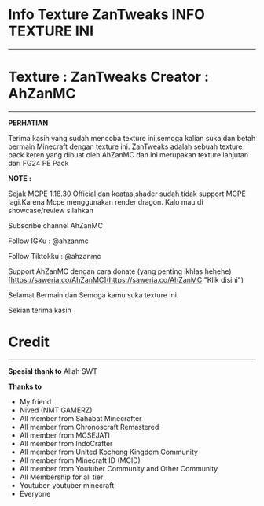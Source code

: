 ﻿Info Texture ZanTweaks
INFO TEXTURE INI
================

---

Texture : ZanTweaks
Creator : AhZanMC
=================

---

**PERHATIAN**

Terima kasih yang sudah mencoba texture ini,semoga kalian suka dan betah bermain Minecraft dengan texture ini. ZanTweaks adalah sebuah texture pack keren yang dibuat oleh AhZanMC dan ini merupakan texture lanjutan dari FG24 PE Pack

**NOTE :**

Sejak MCPE 1.18.30 Official dan keatas,shader sudah tidak support MCPE lagi.Karena Mcpe menggunakan render dragon. Kalo mau di showcase/review silahkan

Subscribe channel AhZanMC

Follow IGKu : @ahzanmc

Follow Tiktokku : @ahzanmc

Support AhZanMC dengan cara donate (yang penting ikhlas hehehe)
[https://saweria.co/AhZanMC](https://saweria.co/AhZanMC "Klik disini")

Selamat Bermain dan Semoga kamu suka texture ini.

Sekian terima kasih

# Credit

---

**Spesial thank to**
Allah SWT

**Thanks to**

- My friend
- Nived (NMT GAMERZ)
- All member from Sahabat Minecrafter
- All member from Chronoscraft Remastered
- All member from MCSEJATI
- All member from IndoCrafter
- All member from United Kocheng Kingdom Community
- All member from Minecraft ID (MCID)
- All member from Youtuber Community and Other Community
- All Membership for all tier
- Youtuber-youtuber minecraft
- Everyone
